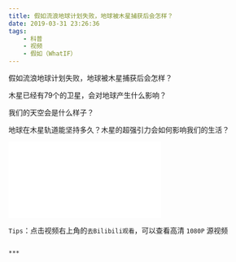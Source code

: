 ```yaml
---
title: 假如流浪地球计划失败，地球被木星捕获后会怎样？
date: 2019-03-31 23:26:36
tags:
    - 科普
    - 视频
    - 假如（WhatIF）
---
```


假如流浪地球计划失败，地球被木星捕获后会怎样？

木星已经有79个的卫星，会对地球产生什么影响？

我们的天空会是什么样子？

地球在木星轨道能坚持多久？木星的超强引力会如何影响我们的生活？

<iframe id="bilibili" src="//player.bilibili.com/player.html?aid=47872251&cid=83908311&page=1" 
    scrolling="no" border="0" frameborder="no" framespacing="0" allowfullscreen="true">
</iframe>

<!-- 
    设置 bilibili 播放器的高度，设置高度之前，检测一下客户端是横屏还是竖屏
    TODO 理论上还应该监听一下屏幕的旋转变化事件
    理论上来说应该获取 iframe 的宽度，然后进行 16 ：9 的计算比较好
 -->
<script>
    document.getElementById('bilibili').setAttribute("style","width:100%");
    document.getElementById('bilibili').style.minHeight='200px';
    if (window.screen.height >window.screen.width) {
        document.getElementById('bilibili').style.height=window.screen.height / 4 + 'px';
    } else {
        document.getElementById('bilibili').style.height=window.screen.height / 2 + 'px';
    }
</script>


`Tips`：点击视频右上角的`去Bilibili观看`，可以查看高清 `1080P` 源视频

~~~

***
